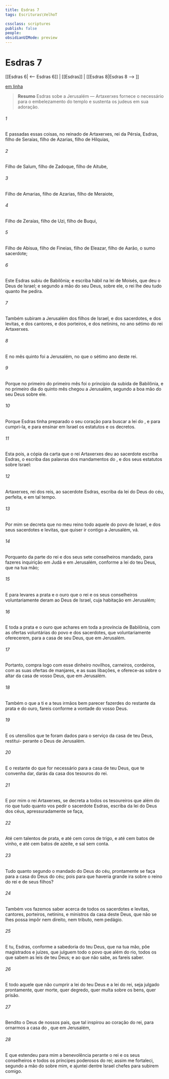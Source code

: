 ```yaml
---
title: Esdras 7
tags: Escrituras\VelhoT

cssclass: scriptures
publish: false
people:
obsidianUIMode: preview
---
```


# Esdras 7
[[Esdras 6| <-- Esdras 6]] | [[Esdras]] | [[Esdras 8|Esdras 8 --> ]]

[em linha](https://churchofjesuschrist.org/study/scriptures/ot/ezra/7?lang=por)

> __Resumo__
Esdras sobe a Jerusalém — Artaxerxes fornece o necessário para o embelezamento do templo e sustenta os judeus em sua adoração.

###### 1 
E passadas essas coisas, no reinado de Artaxerxes, rei da Pérsia, Esdras, filho de Seraías, filho de Azarias, filho de Hilquias,

###### 2 
Filho de Salum, filho de Zadoque, filho de Aitube,

###### 3 
Filho de Amarias, filho de Azarias, filho de Meraiote,

###### 4 
Filho de Zeraías, filho de Uzi, filho de Buqui,

###### 5 
Filho de Abisua, filho de Fineias, filho de Eleazar, filho de Aarão, o sumo sacerdote;

###### 6 
Este Esdras subiu de Babilônia; e  escriba hábil na lei de Moisés, que deu o  Deus de Israel; e segundo a mão do  seu Deus,  sobre ele, o rei lhe deu tudo quanto lhe pedira.

###### 7 
Também subiram a Jerusalém  dos filhos de Israel, e dos sacerdotes, e dos levitas, e dos cantores, e dos porteiros, e dos netinins, no ano sétimo do rei Artaxerxes.

###### 8 
E no mês quinto foi a Jerusalém, no que  o sétimo ano deste rei.

###### 9 
Porque no primeiro  do primeiro mês foi o princípio da subida de Babilônia, e no primeiro dia do quinto mês chegou a Jerusalém, segundo a boa mão do seu Deus sobre ele.

###### 10 
Porque Esdras tinha preparado o seu coração para buscar a lei do , e para cumpri-la, e para ensinar em Israel os  estatutos e os  decretos.

###### 11 
Esta  pois, a cópia da carta que o rei Artaxerxes deu ao sacerdote  escriba Esdras, o escriba das palavras dos mandamentos do , e dos seus estatutos sobre Israel:

###### 12 
Artaxerxes, rei dos reis, ao sacerdote Esdras, escriba da lei do Deus do céu,  perfeita, e em tal tempo.

###### 13 
Por mim se decreta que no meu reino todo aquele do povo de Israel, e dos seus sacerdotes e levitas, que quiser ir contigo a Jerusalém, vá.

###### 14 
Porquanto da parte do rei e dos seus sete conselheiros  mandado, para fazeres inquirição em Judá e em Jerusalém, conforme a lei do teu Deus, que  na tua mão;

###### 15 
E para levares a prata e o ouro que o rei e os seus conselheiros voluntariamente deram ao Deus de Israel, cuja habitação  em Jerusalém;

###### 16 
E toda a prata e o ouro que achares em toda a província de Babilônia, com as ofertas voluntárias do povo e dos sacerdotes, que voluntariamente oferecerem, para a casa de seu Deus, que  em Jerusalém.

###### 17 
Portanto, compra logo com esse dinheiro novilhos, carneiros, cordeiros, com as suas ofertas de manjares, e as suas libações, e oferece-as sobre o altar da casa de vosso Deus, que  em Jerusalém.

###### 18 
Também o que a ti e a teus irmãos bem parecer fazerdes do restante da prata e do ouro,  fareis conforme a vontade do vosso Deus.

###### 19 
E os utensílios que te foram dados para o serviço da casa de teu Deus, restitui- perante o Deus de Jerusalém.

###### 20 
E o restante do que for necessário para a casa de teu Deus, que te convenha dar,  darás da casa dos tesouros do rei.

###### 21 
E por mim  o rei Artaxerxes, se decreta a todos os tesoureiros que  além do rio que tudo quanto vos pedir o sacerdote Esdras, escriba da lei do Deus dos céus, apressuradamente se faça,

###### 22 
Até cem talentos de prata, e até cem coros de trigo, e até cem batos de vinho, e até cem batos de azeite, e sal sem conta.

###### 23 
Tudo quanto  segundo o mandado do Deus do céu, prontamente se faça para a casa do Deus do céu; pois para que haveria grande ira sobre o reino do rei e de seus filhos?

###### 24 
Também vos fazemos saber acerca de todos os sacerdotes e levitas, cantores, porteiros, netinins, e ministros da casa deste Deus, que não se lhes possa impôr nem direito, nem tributo, nem pedágio.

###### 25 
E tu, Esdras, conforme a sabedoria do teu Deus, que  na tua mão, põe magistrados e juízes, que julguem todo o povo que  além do rio, todos os que sabem as leis de teu Deus; e ao que não  sabe, as fareis saber.

###### 26 
E todo aquele que não cumprir a lei do teu Deus e a lei do rei, seja julgado prontamente, quer  morte, quer degredo, quer multa sobre os  bens, quer prisão.

###### 27 
Bendito  o  Deus de nossos pais, que tal inspirou ao coração do rei, para ornarmos a casa do , que  em Jerusalém,

###### 28 
E que estendeu para mim a  benevolência perante o rei e os seus conselheiros e todos os príncipes poderosos do rei; assim me fortaleci, segundo a mão do  sobre mim, e ajuntei dentre Israel  chefes para subirem comigo.

